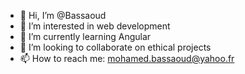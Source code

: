 - 👋 Hi, I’m @Bassaoud
- 👀 I’m interested in web development
- 🌱 I’m currently learning Angular
- 💞️ I’m looking to collaborate on ethical projects
- 📫 How to reach me: mohamed.bassaoud@yahoo.fr

<!---
Bassaoud/Bassaoud is a ✨ special ✨ repository because its `README.md` (this file) appears on your GitHub profile.
You can click the Preview link to take a look at your changes.
--->

